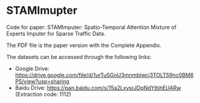 # STAMImupter
Code for paper: STAMImputer: Spatio-Temporal Attention Mixture of Experts Imputer for Sparse Traffic Data.

The PDF file is the paper version with the Complete Appendix.



The datasets can be accessed through the following links:

- Google Drive: https://drive.google.com/file/d/1urTuSGoU3mnmblwcj3TOLT59nc0BM6P5/view?usp=sharing
- Baidu Drive: https://pan.baidu.com/s/15a2LxysrJDpNdYtbhEUARw (Extraction code: 1112)